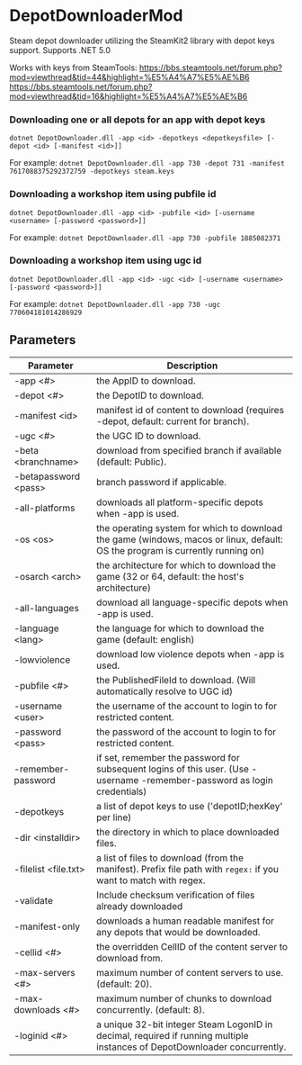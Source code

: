 DepotDownloaderMod
===============

Steam depot downloader utilizing the SteamKit2 library with depot keys support. Supports .NET 5.0 

Works with keys from SteamTools: 
https://bbs.steamtools.net/forum.php?mod=viewthread&tid=44&highlight=%E5%A4%A7%E5%AE%B6 
https://bbs.steamtools.net/forum.php?mod=viewthread&tid=16&highlight=%E5%A4%A7%E5%AE%B6 


### Downloading one or all depots for an app with depot keys
```
dotnet DepotDownloader.dll -app <id> -depotkeys <depotkeysfile> [-depot <id> [-manifest <id>]] 
```

For example: `dotnet DepotDownloader.dll -app 730 -depot 731 -manifest 7617088375292372759 -depotkeys steam.keys`

### Downloading a workshop item using pubfile id
```
dotnet DepotDownloader.dll -app <id> -pubfile <id> [-username <username> [-password <password>]]
```

For example: `dotnet DepotDownloader.dll -app 730 -pubfile 1885082371`

### Downloading a workshop item using ugc id
```
dotnet DepotDownloader.dll -app <id> -ugc <id> [-username <username> [-password <password>]]
```

For example: `dotnet DepotDownloader.dll -app 730 -ugc 770604181014286929`

## Parameters

Parameter | Description
--------- | -----------
-app \<#>				   | the AppID to download.
-depot \<#>				   | the DepotID to download.
-manifest \<id>			   | manifest id of content to download (requires -depot, default: current for branch).
-ugc \<#>				   | the UGC ID to download.
-beta \<branchname>		   | download from specified branch if available (default: Public).
-betapassword \<pass>	   | branch password if applicable.
-all-platforms			   | downloads all platform-specific depots when -app is used.
-os \<os>				   | the operating system for which to download the game (windows, macos or linux, default: OS the program is currently running on)
-osarch \<arch>			   | the architecture for which to download the game (32 or 64, default: the host's architecture)
-all-languages			   | download all language-specific depots when -app is used.
-language \<lang>		   | the language for which to download the game (default: english)
-lowviolence			   | download low violence depots when -app is used.
-pubfile \<#>			   | the PublishedFileId to download. (Will automatically resolve to UGC id)
-username \<user>		   | the username of the account to login to for restricted content.
-password \<pass>		   | the password of the account to login to for restricted content.
-remember-password		   | if set, remember the password for subsequent logins of this user. (Use -username <username> -remember-password as login credentials)
-depotkeys <depotkeysfile> | a list of depot keys to use ('depotID;hexKey' per line)
-dir \<installdir>		   | the directory in which to place downloaded files.
-filelist \<file.txt>	   | a list of files to download (from the manifest). Prefix file path with `regex:` if you want to match with regex.
-validate				   | Include checksum verification of files already downloaded
-manifest-only			   | downloads a human readable manifest for any depots that would be downloaded.
-cellid \<#>			   | the overridden CellID of the content server to download from.
-max-servers \<#>		   | maximum number of content servers to use. (default: 20).
-max-downloads \<#>		   | maximum number of chunks to download concurrently. (default: 8).
-loginid \<#>			   | a unique 32-bit integer Steam LogonID in decimal, required if running multiple instances of DepotDownloader concurrently.


